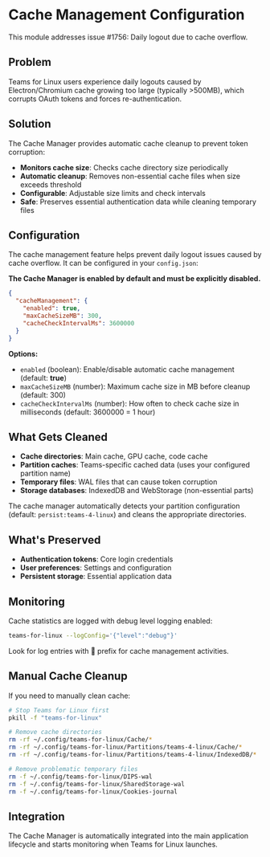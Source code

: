 # Cache Management Configuration

This module addresses issue #1756: Daily logout due to cache overflow.

## Problem

Teams for Linux users experience daily logouts caused by Electron/Chromium cache growing too large (typically >500MB), which corrupts OAuth tokens and forces re-authentication.

## Solution

The Cache Manager provides automatic cache cleanup to prevent token corruption:

- **Monitors cache size**: Checks cache directory size periodically
- **Automatic cleanup**: Removes non-essential cache files when size exceeds threshold
- **Configurable**: Adjustable size limits and check intervals
- **Safe**: Preserves essential authentication data while cleaning temporary files

## Configuration

The cache management feature helps prevent daily logout issues caused by cache overflow. It can be configured in your `config.json`:

**The Cache Manager is enabled by default and must be explicitly disabled.**

```json
{
  "cacheManagement": {
    "enabled": true,
    "maxCacheSizeMB": 300,
    "cacheCheckIntervalMs": 3600000
  }
}
```

**Options:**
- `enabled` (boolean): Enable/disable automatic cache management (default: **true**)
- `maxCacheSizeMB` (number): Maximum cache size in MB before cleanup (default: 300)
- `cacheCheckIntervalMs` (number): How often to check cache size in milliseconds (default: 3600000 = 1 hour)

## What Gets Cleaned

- **Cache directories**: Main cache, GPU cache, code cache
- **Partition caches**: Teams-specific cached data (uses your configured partition name)
- **Temporary files**: WAL files that can cause token corruption
- **Storage databases**: IndexedDB and WebStorage (non-essential parts)

The cache manager automatically detects your partition configuration (default: `persist:teams-4-linux`) and cleans the appropriate directories.

## What's Preserved

- **Authentication tokens**: Core login credentials
- **User preferences**: Settings and configuration
- **Persistent storage**: Essential application data

## Monitoring

Cache statistics are logged with debug level logging enabled:

```bash
teams-for-linux --logConfig='{"level":"debug"}'
```

Look for log entries with 🧹 prefix for cache management activities.

## Manual Cache Cleanup

If you need to manually clean cache:

```bash
# Stop Teams for Linux first
pkill -f "teams-for-linux"

# Remove cache directories
rm -rf ~/.config/teams-for-linux/Cache/*
rm -rf ~/.config/teams-for-linux/Partitions/teams-4-linux/Cache/*
rm -rf ~/.config/teams-for-linux/Partitions/teams-4-linux/IndexedDB/*

# Remove problematic temporary files
rm -f ~/.config/teams-for-linux/DIPS-wal
rm -f ~/.config/teams-for-linux/SharedStorage-wal
rm -f ~/.config/teams-for-linux/Cookies-journal
```

## Integration

The Cache Manager is automatically integrated into the main application lifecycle and starts monitoring when Teams for Linux launches.